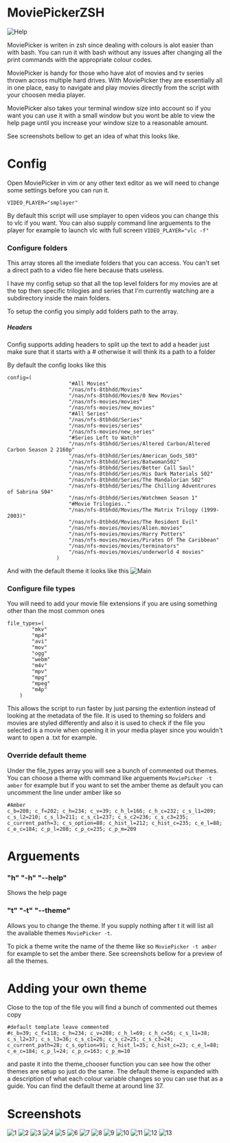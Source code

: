 # MoviePickerZSH
![Help](https://github.com/ArtiomSu/MoviePickerZSH/blob/main/screenshots/h.png)

MoviePicker is writen in zsh since dealing with colours is alot easier than with bash. You can run it with bash without any issues after changing all the print commands with the appropriate colour codes.

MoviePicker is handy for those who have alot of movies and tv series thrown across multiple hard drives. With MoviePicker they are essentially all in one place, easy to navigate and play movies directly from the script with your choosen media player.

MoviePicker also takes your terminal window size into account so if you want you can use it with a small window but you wont be able to view the help page until you increase your window size to a reasonable amount.

See screenshots bellow to get an idea of what this looks like.

# Config
Open MoviePicker in vim or any other text editor as we will need to change some settings before you can run it.

`VIDEO_PLAYER="smplayer"`

By default this script will use smplayer to open videos you can change this to vlc if you want. You can also supply command line arguements to the player for example to launch vlc with full screen `VIDEO_PLAYER="vlc -f"`

### Configure folders
This array stores all the imediate folders that you can access. You can't set a direct path to a video file here because thats useless.

I have my config setup so that all the top level folders for my movies are at the top then specific trilogies and series that I'm currently watching are a subdirectory inside the main folders.

To setup the config you simply add folders path to the array.

##### Headers
Config supports adding headers to split up the text to add a header just make sure that it starts with a # otherwise it will think its a path to a folder

By default the config looks like this
```
config=(
					"#All Movies"
					"/nas/nfs-8tbhdd/Movies" 
					"/nas/nfs-8tbhdd/Movies/0 New Movies"
					"/nas/nfs-movies/movies" 
					"/nas/nfs-movies/new_movies" 
					"#All Series"
					"/nas/nfs-8tbhdd/Series"  
					"/nas/nfs-movies/series" 
					"/nas/nfs-movies/new_series" 
					"#Series Left to Watch"
					"/nas/nfs-8tbhdd/Series/Altered Carbon/Altered Carbon Season 2 2160p"
					"/nas/nfs-8tbhdd/Series/American_Gods_S03"
					"/nas/nfs-8tbhdd/Series/BatwomanS02"
					"/nas/nfs-8tbhdd/Series/Better Call Saul"
					"/nas/nfs-8tbhdd/Series/His Dark Materials S02"
					"/nas/nfs-8tbhdd/Series/The Mandalorian S02"
					"/nas/nfs-8tbhdd/Series/The Chilling Adventrures of Sabrina S04"
					"/nas/nfs-8tbhdd/Series/Watchmen Season 1"
					"#Movie Trilogies.."
					"/nas/nfs-8tbhdd/Movies/The Matrix Trilogy (1999-2003)"
					"/nas/nfs-8tbhdd/Movies/The Resident Evil"
					"/nas/nfs-movies/movies/Alien.movies"
					"/nas/nfs-movies/movies/Harry Potters"
					"/nas/nfs-movies/movies/Pirates Of The Caribbean"
					"/nas/nfs-movies/movies/terminators"
					"/nas/nfs-movies/movies/underworld 4 movies"
				)
```
And with the default theme it looks like this
![Main](https://github.com/ArtiomSu/MoviePickerZSH/blob/main/screenshots/1.png)

### Configure file types
You will need to add your movie file extensions if you are using something other than the most common ones
```
file_types=(
		"mkv"
		"mp4"
		"avi"
		"mov"
		"ogg"
		"webm"
		"m4v"
		"mpv"
		"mpg"
		"mpeg"
		"m4p"
	)
```
This allows the script to run faster by just parsing the extention instead of looking at the metadata of the file. It is used to theming so folders and movies are styled differently and also it is used to check if the file you selected is a movie when opening it in your media player since you wouldn't want to open a .txt for example.

### Override default theme
Under the file_types array you will see a bunch of commented out themes. You can choose a theme with command like arguements `MoviePicker -t amber` for example but if you want to set the amber theme as default you can uncomment the line under amber like so
```
#Amber
c_b=208; c_f=202; c_h=234; c_v=39; c_h_l=166; c_h_c=232; c_s_l1=209; c_s_l2=210; c_s_l3=211; c_s_c1=237; c_s_c2=236; c_s_c3=235; c_current_path=3; c_s_option=88; c_hist_l=212; c_hist_c=235; c_e_l=88; c_e_c=184; c_p_l=208; c_p_c=235; c_p_m=209
```

# Arguements
### "h" "-h" "--help"
Shows the help page
### "t" "-t" "--theme"
Allows you to change the theme. If you supply nothing after t it will list all the available themes `MoviePicker -t`.

To pick a theme write the name of the theme like so `MoviePicker -t amber` for example to set the amber there. See screenshots bellow for a preview of all the themes.

# Adding your own theme
Close to the top of the file you will find a bunch of commented out themes copy 
```
#default template leave commented
#c_b=39; c_f=118; c_h=234; c_v=208; c_h_l=69; c_h_c=56; c_s_l1=38; c_s_l2=37; c_s_l3=36; c_s_c1=26; c_s_c2=25; c_s_c3=24; c_current_path=28; c_s_option=91; c_hist_l=35; c_hist_c=23; c_e_l=88; c_e_c=184; c_p_l=24; c_p_c=163; c_p_m=10
```
and paste it into the theme_chooser function you can see how the other themes are setup so just do the same. The default theme is expanded with a description of what each colour variable changes so you can use that as a guide. You can find the default theme at around line 37.

# Screenshots
![1](https://github.com/ArtiomSu/MoviePickerZSH/blob/main/screenshots/1.png)
![2](https://github.com/ArtiomSu/MoviePickerZSH/blob/main/screenshots/2.png)
![3](https://github.com/ArtiomSu/MoviePickerZSH/blob/main/screenshots/3.png)
![4](https://github.com/ArtiomSu/MoviePickerZSH/blob/main/screenshots/4.png)
![5](https://github.com/ArtiomSu/MoviePickerZSH/blob/main/screenshots/5.png)
![6](https://github.com/ArtiomSu/MoviePickerZSH/blob/main/screenshots/6.png)
![7](https://github.com/ArtiomSu/MoviePickerZSH/blob/main/screenshots/7.png)
![8](https://github.com/ArtiomSu/MoviePickerZSH/blob/main/screenshots/8.png)
![9](https://github.com/ArtiomSu/MoviePickerZSH/blob/main/screenshots/9.png)
![10](https://github.com/ArtiomSu/MoviePickerZSH/blob/main/screenshots/10.png)
![11](https://github.com/ArtiomSu/MoviePickerZSH/blob/main/screenshots/11.png)
![12](https://github.com/ArtiomSu/MoviePickerZSH/blob/main/screenshots/12.png)
![13](https://github.com/ArtiomSu/MoviePickerZSH/blob/main/screenshots/13.png)









